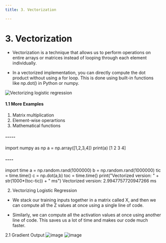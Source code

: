 ```yaml
---
title: 3. Vectorization

---
```


# 3. Vectorization

- Vectorization is a technique that allows us to perform operations on entire arrays or matrices instead of looping through each element individually.

- In a vectorized implementation, you can directly compute the dot product without using a for loop. This is done using built-in functions like np.dot() in Python or numpy. 

![Vectorizing logistic regression](https://github.com/user-attachments/assets/2ec0a66d-d450-4d12-936f-02fbb7a1012c)

#### 1.1 More Examples

1. Matrix multiplication
2. Element-wise operartions
3. Mathematical functions

#### -----
import numpy as np
a = np.array([1,2,3,4])
print(a)
[1 2 3 4]

#### ----
import time
a = np.random.rand(1000000)
b = np.random.rand(1000000)
tic = time.time()
c = np.dot(a,b)
toc = time.time()
print("Vectorized version: " + str(1000*(toc-tic)) + " ms")
Vectorized version: 2.9947757720947266 ms


2. Vectorizing Logistic Regression
- We stack our training inputs together in a matrix called X, and then we can compute all the Z values at once using a single line of code.

- Similarly, we can compute all the activation values at once using another line of code. This saves us a lot of time and makes our code much faster.

2.1 Gradient Output
![image](https://hackmd.io/_uploads/BJQWVnbYC.png)
![image](https://hackmd.io/_uploads/rJ7MEhbYA.png)
